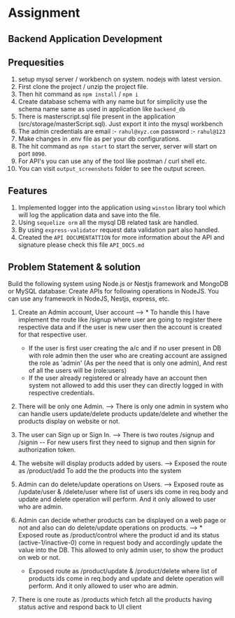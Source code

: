 # Assignment

## Backend Application Development

## Prequesities 

1. setup mysql server / workbench on system. nodejs with latest version.
2. First clone the project / unzip the project file.
3. Then hit command as `npm install` / `npm i`
4. Create database schema with any name but for simplicity use the schema name same as used in application like `backend_db`
5. There is masterscript.sql file present in the application (src/storage/masterScript.sql). Just export it into the mysql workbench
6. The admin credentials are 
    email :- `rahul@xyz.com`  password :- `rahul@123`
7. Make changes in .env file as per your db configurations.
8. The hit command as `npm start` to start the server, server will start on port `8090`.
9. For API's you can use any of the tool like postman / curl shell etc.
10. You can visit `output_screenshots` folder to see the output screen.


## Features

1. Implemented logger into the application using `winston` library tool which will log the application data and save into the file.
2. Using `sequelize orm` all the mysql DB related task are handled.
3. By using `express-validator` request data validation part also handled.
4. Created the `API DOCUMENTATTION` for more information about the API and signature please check this file `API_DOCS.md`

## Problem Statement & solution
Build the following system using Node.js or Nestjs framework and MongoDB or MySQL database:
Create APIs for following operations in NodeJS. You can use any framework in NodeJS, Nestjs, express, etc.

1. Create an Admin account, User account
--> * To handle this I have implement the route like /signup where user are going to register there respective data and if the user is 
    new user then the account is created for that respective user.
    * If the user is first user creating the a/c and if no user present in DB with role admin then the user who are creating account are
    assigned the role as 'admin' (As per the need that is only one admin), And rest of all the users will be (role:users)
    * If the user already registered or already have an account then system not allowed to add this user they can directly logged in with respective credentials.

2. There will be only one Admin.
--> There is only one admin in system who can handle users update/delete products update/delete and whether the products display
    on website or not.

3. The user can Sign up or Sign In.
--> There is two routes /signup and /signin -- For new users first they need to signup and then signin for authorization token.

4. The website will display products added by users.
--> Exposed the route as /product/add To add the the products into the system

5. Admin can do delete/update operations on Users.
--> Exposed route as /update/user & /delete/user where list of users ids come in req.body and update and delete operation will perform.
    And it only allowed to user who are admin.

6. Admin can decide whether products can be displayed on a web page or not and also can do delete/update operations on products.
--> * Exposed route as /product/control where the product id and its status (active-1/inactive-0) come in request body and accordingly
      update the value into the DB. This allowed to only admin user, to show the product on web or not.
    * Exposed route as /product/update & /product/delete where list of products ids come in req.body and update and delete operation will perform. And it only allowed to user who are admin.

7. There is one route as /products which fetch all the products having status active and respond back to UI client 


